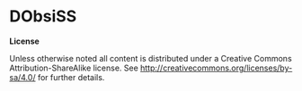 DObsiSS
=======

**License**

Unless otherwise noted all content is distributed under a Creative Commons Attribution-ShareAlike license. See http://creativecommons.org/licenses/by-sa/4.0/ for further details. 